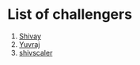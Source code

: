 # List of challengers
1. [Shivay](https://github.com/shivaylamba)
2. [Yuvraj](https://github.com/YuvrajBaser)
3. [shivscaler](http://github.com/shivscaler)
